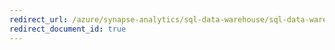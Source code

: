 ```yaml
---
redirect_url: /azure/synapse-analytics/sql-data-warehouse/sql-data-warehouse-manage-compute-rest-api
redirect_document_id: true
---
```

